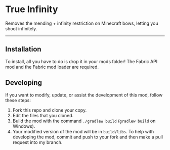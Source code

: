 # True Infinity

Removes the mending + infinity restriction on Minecraft bows, letting you shoot infinitely.

---

## Installation

To install, all you have to do is drop it in your mods folder! The Fabric API mod and the Fabric mod loader are required.

## Developing

If you want to modify, update, or assist the development of this mod, follow these steps:

1. Fork this repo and clone your copy.
2. Edit the files that you cloned.
3. Build the mod with the command `./gradlew build` (`gradlew build` on Windows).
4. Your modified version of the mod will be in `build/libs`. To help with developing the mod, commit and push to your fork and then make a pull request into my branch.
